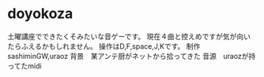 # doyokoza
土曜講座でできたくそみたいな音ゲーです。
現在４曲と控えめですが気が向いたらふえるかもしれません。
操作はD,F,space,J,Kです。
制作　sashiminGW,uraoz
背景　某アンテ厨がネットから拾ってきた
音源　uraozが持ってたmidi
